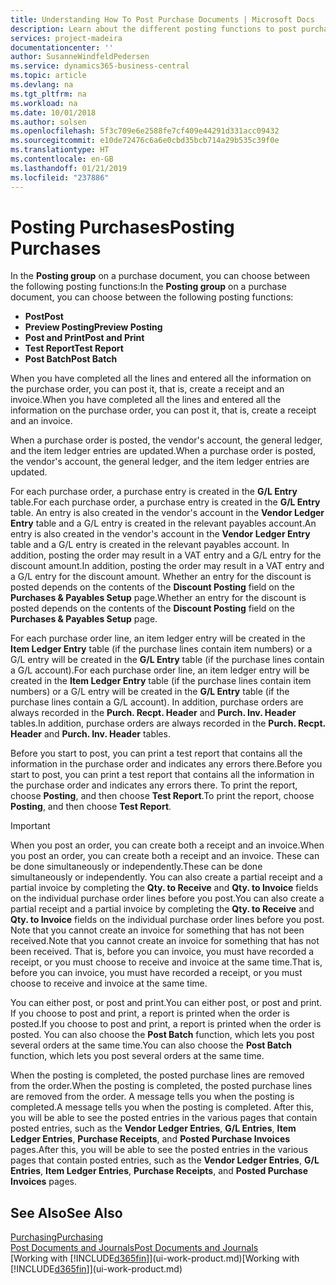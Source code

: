 ```yaml
---
title: Understanding How To Post Purchase Documents | Microsoft Docs
description: Learn about the different posting functions to post purchase documents.
services: project-madeira
documentationcenter: ''
author: SusanneWindfeldPedersen
ms.service: dynamics365-business-central
ms.topic: article
ms.devlang: na
ms.tgt_pltfrm: na
ms.workload: na
ms.date: 10/01/2018
ms.author: solsen
ms.openlocfilehash: 5f3c709e6e2588fe7cf409e44291d331acc09432
ms.sourcegitcommit: e10de72476c6a6e0cbd35bcb714a29b535c39f0e
ms.translationtype: HT
ms.contentlocale: en-GB
ms.lasthandoff: 01/21/2019
ms.locfileid: "237886"
---
```

# <a name="posting-purchases"></a><span data-ttu-id="9d536-103">Posting Purchases</span><span class="sxs-lookup"><span data-stu-id="9d536-103">Posting Purchases</span></span>
<span data-ttu-id="9d536-104">In the **Posting group** on a purchase document, you can choose between the following posting functions:</span><span class="sxs-lookup"><span data-stu-id="9d536-104">In the **Posting group** on a purchase document, you can choose between the following posting functions:</span></span>

* <span data-ttu-id="9d536-105">**Post**</span><span class="sxs-lookup"><span data-stu-id="9d536-105">**Post**</span></span>
* <span data-ttu-id="9d536-106">**Preview Posting**</span><span class="sxs-lookup"><span data-stu-id="9d536-106">**Preview Posting**</span></span>
* <span data-ttu-id="9d536-107">**Post and Print**</span><span class="sxs-lookup"><span data-stu-id="9d536-107">**Post and Print**</span></span>
* <span data-ttu-id="9d536-108">**Test Report**</span><span class="sxs-lookup"><span data-stu-id="9d536-108">**Test Report**</span></span>
* <span data-ttu-id="9d536-109">**Post Batch**</span><span class="sxs-lookup"><span data-stu-id="9d536-109">**Post Batch**</span></span>

<span data-ttu-id="9d536-110">When you have completed all the lines and entered all the information on the purchase order, you can post it, that is, create a receipt and an invoice.</span><span class="sxs-lookup"><span data-stu-id="9d536-110">When you have completed all the lines and entered all the information on the purchase order, you can post it, that is, create a receipt and an invoice.</span></span>

<span data-ttu-id="9d536-111">When a purchase order is posted, the vendor's account, the general ledger, and the item ledger entries are updated.</span><span class="sxs-lookup"><span data-stu-id="9d536-111">When a purchase order is posted, the vendor's account, the general ledger, and the item ledger entries are updated.</span></span>

<span data-ttu-id="9d536-112">For each purchase order, a purchase entry is created in the **G/L Entry** table.</span><span class="sxs-lookup"><span data-stu-id="9d536-112">For each purchase order, a purchase entry is created in the **G/L Entry** table.</span></span> <span data-ttu-id="9d536-113">An entry is also created in the vendor's account in the **Vendor Ledger Entry** table and a G/L entry is created in the relevant payables account.</span><span class="sxs-lookup"><span data-stu-id="9d536-113">An entry is also created in the vendor's account in the **Vendor Ledger Entry** table and a G/L entry is created in the relevant payables account.</span></span> <span data-ttu-id="9d536-114">In addition, posting the order may result in a VAT entry and a G/L entry for the discount amount.</span><span class="sxs-lookup"><span data-stu-id="9d536-114">In addition, posting the order may result in a VAT entry and a G/L entry for the discount amount.</span></span> <span data-ttu-id="9d536-115">Whether an entry for the discount is posted depends on the contents of the **Discount Posting** field on the **Purchases & Payables Setup** page.</span><span class="sxs-lookup"><span data-stu-id="9d536-115">Whether an entry for the discount is posted depends on the contents of the **Discount Posting** field on the **Purchases & Payables Setup** page.</span></span>

<span data-ttu-id="9d536-116">For each purchase order line, an item ledger entry will be created in the **Item Ledger Entry** table (if the purchase lines contain item numbers) or a G/L entry will be created in the **G/L Entry** table (if the purchase lines contain a G/L account).</span><span class="sxs-lookup"><span data-stu-id="9d536-116">For each purchase order line, an item ledger entry will be created in the **Item Ledger Entry** table (if the purchase lines contain item numbers) or a G/L entry will be created in the **G/L Entry** table (if the purchase lines contain a G/L account).</span></span> <span data-ttu-id="9d536-117">In addition, purchase orders are always recorded in the **Purch. Recpt. Header** and **Purch. Inv. Header** tables.</span><span class="sxs-lookup"><span data-stu-id="9d536-117">In addition, purchase orders are always recorded in the **Purch. Recpt. Header** and **Purch. Inv. Header** tables.</span></span>

<span data-ttu-id="9d536-118">Before you start to post, you can print a test report that contains all the information in the purchase order and indicates any errors there.</span><span class="sxs-lookup"><span data-stu-id="9d536-118">Before you start to post, you can print a test report that contains all the information in the purchase order and indicates any errors there.</span></span> <span data-ttu-id="9d536-119">To print the report, choose **Posting**, and then choose **Test Report**.</span><span class="sxs-lookup"><span data-stu-id="9d536-119">To print the report, choose **Posting**, and then choose **Test Report**.</span></span>

> [!IMPORTANT]  
>   <span data-ttu-id="9d536-120">When you post an order, you can create both a receipt and an invoice.</span><span class="sxs-lookup"><span data-stu-id="9d536-120">When you post an order, you can create both a receipt and an invoice.</span></span> <span data-ttu-id="9d536-121">These can be done simultaneously or independently.</span><span class="sxs-lookup"><span data-stu-id="9d536-121">These can be done simultaneously or independently.</span></span> <span data-ttu-id="9d536-122">You can also create a partial receipt and a partial invoice by completing the **Qty. to Receive** and **Qty. to Invoice** fields on the individual purchase order lines before you post.</span><span class="sxs-lookup"><span data-stu-id="9d536-122">You can also create a partial receipt and a partial invoice by completing the **Qty. to Receive** and **Qty. to Invoice** fields on the individual purchase order lines before you post.</span></span> <span data-ttu-id="9d536-123">Note that you cannot create an invoice for something that has not been received.</span><span class="sxs-lookup"><span data-stu-id="9d536-123">Note that you cannot create an invoice for something that has not been received.</span></span> <span data-ttu-id="9d536-124">That is, before you can invoice, you must have recorded a receipt, or you must choose to receive and invoice at the same time.</span><span class="sxs-lookup"><span data-stu-id="9d536-124">That is, before you can invoice, you must have recorded a receipt, or you must choose to receive and invoice at the same time.</span></span>

<span data-ttu-id="9d536-125">You can either post, or post and print.</span><span class="sxs-lookup"><span data-stu-id="9d536-125">You can either post, or post and print.</span></span> <span data-ttu-id="9d536-126">If you choose to post and print, a report is printed when the order is posted.</span><span class="sxs-lookup"><span data-stu-id="9d536-126">If you choose to post and print, a report is printed when the order is posted.</span></span> <span data-ttu-id="9d536-127">You can also choose the **Post Batch** function, which lets you post several orders at the same time.</span><span class="sxs-lookup"><span data-stu-id="9d536-127">You can also choose the **Post Batch** function, which lets you post several orders at the same time.</span></span>

<span data-ttu-id="9d536-128">When the posting is completed, the posted purchase lines are removed from the order.</span><span class="sxs-lookup"><span data-stu-id="9d536-128">When the posting is completed, the posted purchase lines are removed from the order.</span></span> <span data-ttu-id="9d536-129">A message tells you when the posting is completed.</span><span class="sxs-lookup"><span data-stu-id="9d536-129">A message tells you when the posting is completed.</span></span> <span data-ttu-id="9d536-130">After this, you will be able to see the posted entries in the various pages that contain posted entries, such as the **Vendor Ledger Entries**, **G/L Entries**, **Item Ledger Entries**, **Purchase Receipts**, and **Posted Purchase Invoices** pages.</span><span class="sxs-lookup"><span data-stu-id="9d536-130">After this, you will be able to see the posted entries in the various pages that contain posted entries, such as the **Vendor Ledger Entries**, **G/L Entries**, **Item Ledger Entries**, **Purchase Receipts**, and **Posted Purchase Invoices** pages.</span></span>

## <a name="see-also"></a><span data-ttu-id="9d536-131">See Also</span><span class="sxs-lookup"><span data-stu-id="9d536-131">See Also</span></span>
[<span data-ttu-id="9d536-132">Purchasing</span><span class="sxs-lookup"><span data-stu-id="9d536-132">Purchasing</span></span>](purchasing-manage-purchasing.md)  
[<span data-ttu-id="9d536-133">Post Documents and Journals</span><span class="sxs-lookup"><span data-stu-id="9d536-133">Post Documents and Journals</span></span>](ui-post-documents-journals.md)  
<span data-ttu-id="9d536-134">[Working with [!INCLUDE[d365fin](includes/d365fin_md.md)]](ui-work-product.md)</span><span class="sxs-lookup"><span data-stu-id="9d536-134">[Working with [!INCLUDE[d365fin](includes/d365fin_md.md)]](ui-work-product.md)</span></span>

